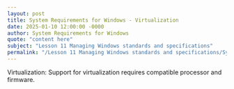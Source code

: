 ```yaml
---
layout: post
title: System Requirements for Windows - Virtualization
date: 2025-01-10 12:00:00 -0000
author: System Requirements for Windows
quote: "content here"
subject: "Lesson 11 Managing Windows standards and specifications"
permalink: "/Lesson 11 Managing Windows standards and specifications/System Requirements for Windows/System Requirements for Windows - Virtualization"
---
```


Virtualization: Support for virtualization requires compatible processor and firmware.
